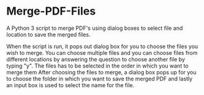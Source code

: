 # Merge-PDF-Files
A Python 3 script to merge PDF's using dialog boxes to select file and location to save the merged files.

When the script is run, it pops out dialog box for you to choose the files you wish to merge.
You can choose multiple files and you can choose files from different locations by answering the question to choose another file by typing "y".
The files has to be selected in the order in which you want to merge them
After choosing the files to merge, a dialog box pops up for you to choose the folder in which you want to save the merged PDF and lastly an input box is used to select the name for the file.
